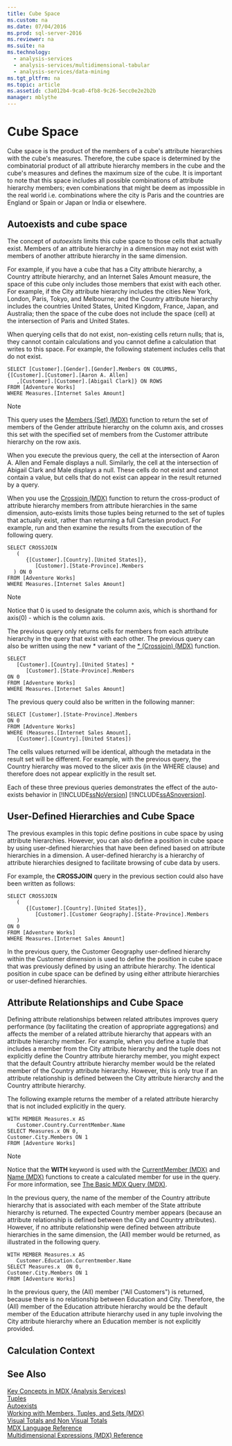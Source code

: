 ```yaml
---
title: Cube Space
ms.custom: na
ms.date: 07/04/2016
ms.prod: sql-server-2016
ms.reviewer: na
ms.suite: na
ms.technology: 
  - analysis-services
  - analysis-services/multidimensional-tabular
  - analysis-services/data-mining
ms.tgt_pltfrm: na
ms.topic: article
ms.assetid: c3a012b4-9ca0-4fb8-9c26-5ecc0e2e2b2b
manager: mblythe
---
```

# Cube Space
Cube space is the product of the members of a cube's attribute hierarchies with the cube's measures. Therefore, the cube space is determined by the combinatorial product of all attribute hierarchy members in the cube and the cube's measures and defines the maximum size of the cube. It is important to note that this space includes all possible combinations of attribute hierarchy members; even combinations that might be deem as impossible in the real world i.e. combinations where the city is Paris and the countries are England or Spain or Japan or India or elsewhere.  
  
## Autoexists and cube space  
 The concept of *autoexists* limits this cube space to those cells that actually exist. Members of an attribute hierarchy in a dimension may not exist with members of another attribute hierarchy in the same dimension.  
  
 For example, if you have a cube that has a City attribute hierarchy, a Country attribute hierarchy, and an Internet Sales Amount measure, the space of this cube only includes those members that exist with each other. For example, if the City attribute hierarchy includes the cities New York, London, Paris, Tokyo, and Melbourne; and the Country attribute hierarchy includes the countries United States, United Kingdom, France, Japan, and Australia; then the space of the cube does not include the space (cell) at the intersection of Paris and United States.  
  
 When querying cells that do not exist, non-existing cells return nulls; that is, they cannot contain calculations and you cannot define a calculation that writes to this space. For example, the following statement includes cells that do not exist.  
  
```  
SELECT [Customer].[Gender].[Gender].Members ON COLUMNS,  
{[Customer].[Customer].[Aaron A. Allen]  
   ,[Customer].[Customer].[Abigail Clark]} ON ROWS   
FROM [Adventure Works]  
WHERE Measures.[Internet Sales Amount]  
```  
  
> [!NOTE]  
>  This query uses the [Members (Set) (MDX)](assetId:///0c4d5bb9-500b-47ce-b7fc-f5a10e2400e0) function to return the set of members of the Gender attribute hierarchy on the column axis, and crosses this set with the specified set of members from the Customer attribute hierarchy on the row axis.  
  
 When you execute the previous query, the cell at the intersection of Aaron A. Allen and Female displays a null. Similarly, the cell at the intersection of Abigail Clark and Male displays a null. These cells do not exist and cannot contain a value, but cells that do not exist can appear in the result returned by a query.  
  
 When you use the [Crossjoin (MDX)](assetId:///503b8376-d244-4855-8f44-a749764162e4) function to return the cross-product of attribute hierarchy members from attribute hierarchies in the same dimension, auto-exists limits those tuples being returned to the set of tuples that actually exist, rather than returning a full Cartesian product. For example, run and then examine the results from the execution of the following query.  
  
```  
SELECT CROSSJOIN  
   (  
      {[Customer].[Country].[United States]},  
         [Customer].[State-Province].Members  
  ) ON 0   
FROM [Adventure Works]  
WHERE Measures.[Internet Sales Amount]  
```  
  
> [!NOTE]  
>  Notice that 0 is used to designate the column axis, which is shorthand for axis(0) - which is the column axis.  
  
 The previous query only returns cells for members from each attribute hierarchy in the query that exist with each other. The previous query can also be written using the new * variant of the [* (Crossjoin) (MDX)](assetId:///e00cb260-0189-4c4e-b3d2-088f4421337b) function.  
  
```  
SELECT   
   [Customer].[Country].[United States] *   
      [Customer].[State-Province].Members  
ON 0   
FROM [Adventure Works]  
WHERE Measures.[Internet Sales Amount]  
```  
  
 The previous query could also be written in the following manner:  
  
```  
SELECT [Customer].[State-Province].Members  
ON 0   
FROM [Adventure Works]  
WHERE (Measures.[Internet Sales Amount],  
   [Customer].[Country].[United States])  
```  
  
 The cells values returned will be identical, although the metadata in the result set will be different. For example, with the previous query, the Country hierarchy was moved to the slicer axis (in the WHERE clause) and therefore does not appear explicitly in the result set.  
  
 Each of these three previous queries demonstrates the effect of the auto-exists behavior in [!INCLUDE[ssNoVersion](../../Topics/TopicNameContainA/includes/ssNoVersion_md.md)] [!INCLUDE[ssASnoversion](../../Topics/TopicNameContainA/includes/ssASnoversion_md.md)].  
  
## User-Defined Hierarchies and Cube Space  
 The previous examples in this topic define positions in cube space by using attribute hierarchies. However, you can also define a position in cube space by using user-defined hierarchies that have been defined based on attribute hierarchies in a dimension. A user-defined hierarchy is a hierarchy of attribute hierarchies designed to facilitate browsing of cube data by users.  
  
 For example, the **CROSSJOIN** query in the previous section could also have been written as follows:  
  
```  
SELECT CROSSJOIN  
   (  
      {[Customer].[Country].[United States]},  
         [Customer].[Customer Geography].[State-Province].Members  
   )   
ON 0   
FROM [Adventure Works]  
WHERE Measures.[Internet Sales Amount]  
```  
  
 In the previous query, the Customer Geography user-defined hierarchy within the Customer dimension is used to define the position in cube space that was previously defined by using an attribute hierarchy. The identical position in cube space can be defined by using either attribute hierarchies or user-defined hierarchies.  
  
##  <a name="AttribRelationships"></a> Attribute Relationships and Cube Space  
 Defining attribute relationships between related attributes improves query performance (by facilitating the creation of appropriate aggregations) and affects the member of a related attribute hierarchy that appears with an attribute hierarchy member. For example, when you define a tuple that includes a member from the City attribute hierarchy and the tuple does not explicitly define the Country attribute hierarchy member, you might expect that the default Country attribute hierarchy member would be the related member of the Country attribute hierarchy. However, this is only true if an attribute relationship is defined between the City attribute hierarchy and the Country attribute hierarchy.  
  
 The following example returns the member of a related attribute hierarchy that is not included explicitly in the query.  
  
```  
WITH MEMBER Measures.x AS   
   Customer.Country.CurrentMember.Name  
SELECT Measures.x ON 0,  
Customer.City.Members ON 1  
FROM [Adventure Works]  
```  
  
> [!NOTE]  
>  Notice that the **WITH** keyword is used with the [CurrentMember (MDX)](assetId:///5da76496-7d13-4f17-9cee-3e1ef70c2d97) and [Name (MDX)](assetId:///adb94151-2022-4167-92b2-d3125573144a) functions to create a calculated member for use in the query. For more information, see [The Basic MDX Query (MDX)](../../Topics/TopicNameNotContainA/The-Basic-MDX-Query--MDX-.md).  
  
 In the previous query, the name of the member of the Country attribute hierarchy that is associated with each member of the State attribute hierarchy is returned. The expected Country member appears (because an attribute relationship is defined between the City and Country attributes). However, if no attribute relationship were defined between attribute hierarchies in the same dimension, the (All) member would be returned, as illustrated in the following query.  
  
```  
WITH MEMBER Measures.x AS   
   Customer.Education.Currentmember.Name  
SELECT Measures.x  ON 0,   
Customer.City.Members ON 1  
FROM [Adventure Works]  
```  
  
 In the previous query, the (All) member ("All Customers") is returned, because there is no relationship between Education and City. Therefore, the (All) member of the Education attribute hierarchy would be the default member of the Education attribute hierarchy used in any tuple involving the City attribute hierarchy where an Education member is not explicitly provided.  
  
## Calculation Context  
  
## See Also  
 [Key Concepts in MDX (Analysis Services)](../../Topics/TopicNameNotContainA/Key-Concepts-in-MDX--Analysis-Services-.md)   
 [Tuples](../../Topics/TopicNameNotContainA/Tuples.md)   
 [Autoexists](../../Topics/TopicNameNotContainA/Autoexists.md)   
 [Working with Members, Tuples, and Sets (MDX)](../../Topics/TopicNameNotContainA/Working-with-Members--Tuples--and-Sets--MDX-.md)   
 [Visual Totals and Non Visual Totals](../../Topics/TopicNameNotContainA/Visual-Totals-and-Non-Visual-Totals.md)   
 [MDX Language Reference](assetId:///8ceaedd3-7679-4300-83a5-4809243cdc5d)   
 [Multidimensional Expressions (MDX) Reference](assetId:///7e1cb1fb-2a50-41c2-9c70-b853ad6b6c3f)